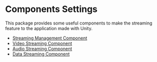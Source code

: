 # Components Settings

This package provides some useful components to make the streaming feature to the application made with Unity.

- [Streaming Management Component](streaming-management.md)
- [Video Streaming Component](video-streaming.md)
- [Audio Streaming Component](audio-streaming.md)
- [Data Streaming Component](data-streaming.md)
